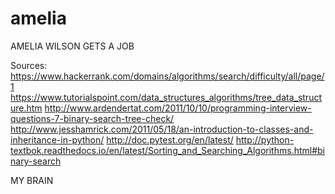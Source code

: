 # amelia
AMELIA WILSON GETS A JOB

Sources:
https://www.hackerrank.com/domains/algorithms/search/difficulty/all/page/1
https://www.tutorialspoint.com/data_structures_algorithms/tree_data_structure.htm
http://www.ardendertat.com/2011/10/10/programming-interview-questions-7-binary-search-tree-check/
http://www.jesshamrick.com/2011/05/18/an-introduction-to-classes-and-inheritance-in-python/
http://doc.pytest.org/en/latest/
http://python-textbok.readthedocs.io/en/latest/Sorting_and_Searching_Algorithms.html#binary-search

MY BRAIN
